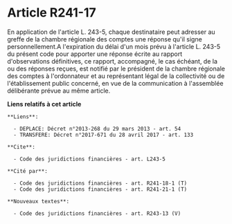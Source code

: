 # Article R241-17

En application de l'article L. 243-5, chaque destinataire peut adresser au greffe de la chambre régionale des comptes une
réponse qu'il signe personnellement.A l'expiration du délai d'un mois prévu à l'article L. 243-5 du présent code pour
apporter une réponse écrite au rapport d'observations définitives, ce rapport, accompagné, le cas échéant, de la ou des
réponses reçues, est notifié par le président de la chambre régionale des comptes à l'ordonnateur et au représentant légal de
la collectivité ou de l'établissement public concerné, en vue de la communication à l'assemblée délibérante prévue au même
article.

**Liens relatifs à cet article**

	**Liens**:

	  - DEPLACE: Décret n°2013-268 du 29 mars 2013 - art. 54
	  - TRANSFERE: Décret n°2017-671 du 28 avril 2017 - art. 133

	**Cite**:

	  - Code des juridictions financières - art. L243-5

	**Cité par**:

	  - Code des juridictions financières - art. R241-18-1 (T)
	  - Code des juridictions financières - art. R241-21-1 (T)

	**Nouveaux textes**:

	  - Code des juridictions financières - art. R243-13 (V)
